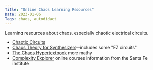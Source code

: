 ```yaml
---
Title: "Online Chaos Learning Resources"
Date: 2023-01-06
Tags: chaos, autodidact
---
```


Learning resources about chaos, especially chaotic electrical circuits.

* [Chaotic Circuits](https://www.chaotic-circuits.com) 
* [Chaos Theory for Synthesizers](http://ijfritz.byethost4.com/Chaos/ch_over.htm)--includes some "EZ circuits"
* [The Chaos Hypertextbook](https://hypertextbook.com/chaos/) more mathy
* [Complexity Explorer](https://www.complexityexplorer.org/courses) online courses information from the Santa Fe institute


